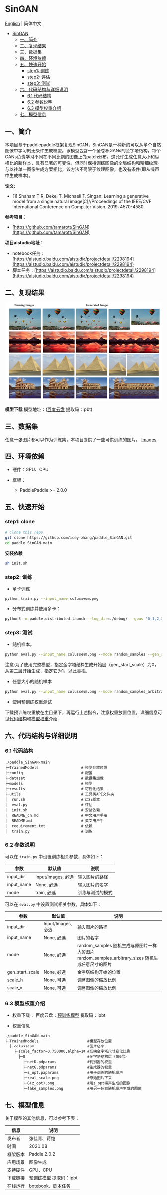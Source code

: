 # SinGAN

[English](./README.md) | 简体中文
   
   * [SinGAN](#SinGAN)
      * [一、简介](#一简介)
      * [二、复现结果](#二复现结果)
      * [三、数据集](#三数据集)
      * [四、环境依赖](#四环境依赖)
      * [五、快速开始](#五快速开始)
         * [step1: 训练](#step1-训练)
         * [step2: 评估](#step2-评估)
         * [step3: 测试](#step3-测试)
      * [六、代码结构与详细说明](#六代码结构与详细说明)
         * [6.1 代码结构](#61-代码结构)
         * [6.2 参数说明](#62-参数说明)
         *  [6.3 模型权重介绍](#63-模型权重介绍)
      * [七、模型信息](#七模型信息)

## 一、简介
本项目基于paddlepaddle框架复现SinGAN，SinGAN是一种新的可以从单个自然图像中学习的无条件生成模型。该模型包含一个全卷积GANs的金字塔结构，每个GANs负责学习不同在不同比例的图像上的patch分布。这允许生成任意大小和纵横比的新样本，具有显著的可变性，但同时保持训练图像的全局结构和精细纹理。与以往单一图像生成方案相比，该方法不局限于纹理图像，也没有条件(即从噪声中生成样本)。


**论文:**
- [1] Shaham T R, Dekel T, Michaeli T. Singan: Learning a generative model from a single natural image[C]//Proceedings of the IEEE/CVF International Conference on Computer Vision. 2019: 4570-4580.<br>

**参考项目：**
- [https://github.com/tamarott/SinGAN](https://github.com/tamarott/SinGAN)

**项目aistudio地址：**
- notebook任务：[https://aistudio.baidu.com/aistudio/projectdetail/2298194](https://aistudio.baidu.com/aistudio/projectdetail/2298194)
- 脚本任务：[https://aistudio.baidu.com/aistudio/projectdetail/2298194](https://aistudio.baidu.com/aistudio/projectdetail/2298194)

## 二、复现结果

![Generated Results](https://github.com/icey-zhang/paddle_SinGAN/blob/main/Output/result-Paddle.png)

**模型下载**
模型地址：([百度云盘](https://pan.baidu.com/s/1MGA0GT1jkgAvd0REjN1aRg) 提取码：ipbt)

## 三、数据集

任意一张图片都可以作为训练集，本项目提供了一些可供训练的图片。
[Images](https://github.com/icey-zhang/paddle_SinGAN/tree/main/Input)

## 四、环境依赖

- 硬件：GPU、CPU

- 框架：
  - PaddlePaddle >= 2.0.0

## 五、快速开始

### step1: clone 

```bash
# clone this repo
git clone https://github.com/icey-zhang/paddle_SinGAN.git
cd paddle_SinGAN-main
```
**安装依赖**
```bash
sh init.sh
```

### step2: 训练
- 单卡训练
```bash
python train.py --input_name colusseum.png 
```

- 分布式训练并使用多卡：
```bash
python3 -m paddle.distributed.launch --log_dir=./debug/ --gpus '0,1,2,3' train.py --input_name colusseum.png
```

### step3: 测试
- 随机样本。
```bash
python eval.py --input_name colusseum.png --mode random_samples --gen_start_scale 0
```
注意:为了使用完整模型，指定金字塔结构生成开始层（gen_start_scale）为0，从第二层开始生成，指定它为1，以此类推。

- 任意大小的随机样本
```bash
python eval.py --input_name colusseum.png --mode random_samples_arbitrary_sizes --scale_h 2 --scale_v 1
```
- 使用预训练权重测试

下载预训练权重放在主目录下，再运行上述指令，注意权重放置位置，详细信息可见[代码结构](#61-代码结构)和[模型权重](#63-模型权重介绍)介绍
## 六、代码结构与详细说明

### 6.1 代码结构

```
./paddle_SinGAN-main
├─TrainedModels                   # 模型存放位置
├─config                          # 配置
├─dataset                         # 数据集加载
├─models                          # 模型
├─results                         # 可视化结果
├─utils                           # 工具类API文件夹
│  run.sh                         # 运行脚本
│  eval.py                        # 评估
│  init.sh                        # 安装依赖
|  README_cn.md                   # 中文用户手册
|  README.md                      # 英文用户手
│  requirement.txt                # 依赖
│  train.py                       # 训练
```

### 6.2 参数说明

可以在 `train.py` 中设置训练相关参数，具体如下：

|  参数   | 默认值  | 说明 |
|  ----  |  ----  |  ----  |
| input_dir| Input/Images, 必选| 输入图片的路径 |
| input_name| None, 必选 | 输入图片的名字 |
| mode| train, 必选 | 训练与测试的模式 |
可以在 `eval.py` 中设置测试相关参数，具体如下：

|  参数   | 默认值  | 说明 |
|  ----  |  ----  |  ----  |
| input_dir| Input/Images, 必选| 输入图片的路径 |
| input_name| None, 必选 | 图片的名字 |
| mode| None, 必选 | random_samples 随机生成与原图片一样大的图片random_samples_arbitrary_sizes 随机生成任意尺寸的图片|
| gen_start_scale| None, 必选 | 金字塔结构开始的位置|
| scale_h| None, 可选 | 调整图像的缩放比例|
| scale_v| None, 可选 | 调整图像的缩放比例|

### 6.3 模型权重介绍

- 权重下载：
百度云盘：[预训练模型](https://pan.baidu.com/s/1MGA0GT1jkgAvd0REjN1aRg) 提取码：ipbt

- 权重信息
```
./paddle_SinGAN-main
├─TrainedModels                      #模型存放位置
  ├─colusseum                        #图片名字
    ├─scale_factor=0.750000,alpha=10 #反映金字塔尺寸变化比例
      ├─0                            #金字塔结构层（第0层）
        ├─netD.pdparams              #判别器的权重
        ├─netG.pdparams              #生成器的权重
        ├─z_opt.paparams             #用于训练的随机噪声
        ├─real_scale.png             #原始图片下采
        ├─G(z_opt).png               #用z_opt噪声生成的图像
        ├─fake_samples.png           #用另一任意随机噪声生成的图像
```

## 七、模型信息

关于模型的其他信息，可以参考下表：

| 信息 | 说明 |
| --- | --- |
| 发布者 | 张佳青、蒋恺|
| 时间 | 2021.08 |
| 框架版本 | Paddle 2.0.2 |
| 应用场景 | 图像生成 |
| 支持硬件 | GPU、CPU |
| 下载链接 | [预训练模型](https://pan.baidu.com/s/1MGA0GT1jkgAvd0REjN1aRg) 提取码：ipbt  |
| 在线运行 | [botebook](https://aistudio.baidu.com/aistudio/projectdetail/2298194)、[脚本任务](https://aistudio.baidu.com/aistudio/projectdetail/2298194)|
